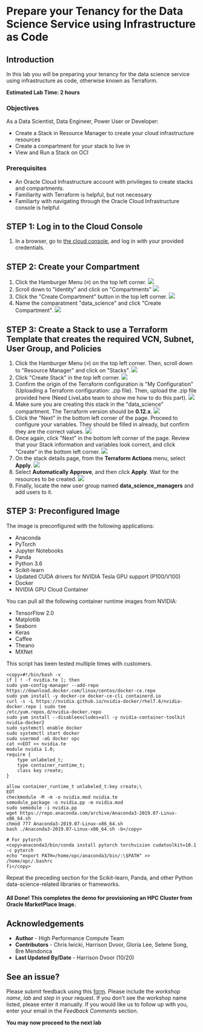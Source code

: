 # Prepare your Tenancy for the Data Science Service using Infrastructure as Code

## Introduction

In this lab you will be preparing your tenancy for the data science service using infrastructure as code, otherwise known as Terraform. 

**Estimated Lab Time: 2 hours**

### Objectives

As a Data Scientist, Data Engineer, Power User or Developer:

- Create a Stack in Resource Manager to create your cloud infrastructure resources
- Create a compartment for your stack to live in
- View and Run a Stack on OCI

### Prerequisites

- An Oracle Cloud Infrastructure account with privileges to create stacks and compartments.
- Familiarity with Terraform is helpful, but not necessary
- Familiarty with navigating through the Oracle Cloud Infrastructure console is helpful
 


## **STEP 1: Log in to the Cloud Console**
1. In a browser, go to [the cloud console](https://console.us-ashburn-1.oraclecloud.com), and log in with your provided credentials.

## **STEP 2: Create your Compartment**
1. Click the Hamburger Menu (≡) on the top left corner.
    ![](./images/click_hamburger.png)
2. Scroll down to "Identity" and click on "Compartments"
    ![](./images/identity.png)
3. Click the "Create Compartment" button in the top left corner.
    ![](./images/create_compartment.png)
4. Name the comparatment "data_science" and click "Create Compartment".
    ![](./images/data_science_compartment.png)

## **STEP 3: Create a Stack to use a Terraform Template that creates the required VCN, Subnet, User Group, and Policies**
1. Click the Hamburger Menu (≡) on the top left corner. Then, scroll down to "Resource Manager" and click on "Stacks".
    ![](./images/resource_manager_stacks.png)
2. Click "Create Stack" in the top left corner.
    ![](./images/create_stack.png)
3. Confirm the origin of the Terraform configuration is "My Configuration" (Uploading a Terraform configuration: .zip file). Then, upload the .zip file provided here (Need LiveLabs team to show me how to do this part).
    ![](./images/upload_zip.png)
4. Make sure you are creating this stack in the "data_science" compartment. The Terraform version should be **0.12.x**.
    ![](./images/tf_version.png)
5. Click the "Next" in the bottom left corner of the page. Proceed to configure your variables. They should be filled in already, but confirm they are the correct values.
    ![](./images/configure_variables.png)
6. Once again, click "Next" in the bottom left corner of the page. Review that your Stack information and variables look correct, and click "Create" in the bottom left corner.
    ![](./images/review_and_create_stack.png)
7. On the stack details page, from the **Terraform Actions** menu, select **Apply**.
    ![](./images/tf_apply.png)
8. Select **Automatically Approve**, and then click **Apply**. Wait for the resources to be created.
    ![](./images/automatically_approve.png)
9. Finally, locate the new user group named **data_science_managers** and add users to it.


## **STEP 3: Preconfigured Image**
The image is preconfigured with the following applications:
   * Anaconda
   * PyTorch
   * Jupyter Notebooks
   * Panda
   * Python 3.6
   * Scikit-learn
   * Updated CUDA drivers for NVIDIA Tesla GPU support (P100/V100)
   * Docker
   * NVIDIA GPU Cloud Container

You can pull all the following container runtime images from NVIDIA:
   * TensorFlow 2.0
   * Matplotlib
   * Seaborn
   * Keras
   * Caffee
   * Theano
   * MXNet

This script has been tested multiple times with customers.

```
<copy>#!/bin/bash -v
if [ ! -f nvidia.te ]; then
sudo yum-config-manager --add-repo https://download.docker.com/linux/centos/docker-ce.repo
sudo yum install -y docker-ce docker-ce-cli containerd.io
curl -s -L https://nvidia.github.io/nvidia-docker/rhel7.6/nvidia-docker.repo | sudo tee
/etc/yum.repos.d/nvidia-docker.repo
sudo yum install --disableexcludes=all -y nvidia-container-toolkit nvidia-docker2
sudo systemctl enable docker
sudo systemctl start docker
sudo usermod -aG docker opc
cat <<EOT >> nvidia.te
module nvidia 1.0;
require {
    type unlabeled_t;
    type container_runtime_t;
    class key create;
}

allow container_runtime_t unlabeled_t:key create;\
EOT
checkmodule -M -m -o nvidia.mod nvidia.te
semodule_package -o nvidia.pp -m nvidia.mod
sudo semodule -i nvidia.pp
wget https://repo.anaconda.com/archive/Anaconda3-2019.07-Linux-x86_64.sh
chmod 777 Anaconda3-2019.07-Linux-x86_64.sh
bash ./Anaconda3-2019.07-Linux-x86_64.sh -b</copy>
```

```
# For pytorch
<copy>anaconda3/bin/conda install pytorch torchvision cudatoolkit=10.1 -c pytorch
echo "export PATH=/home/opc/anaconda3/bin/:\$PATH" >> /home/opc/.bashrc
fi</copy>
```


Repeat the preceding section for the Scikit-learn, Panda, and other Python data-science-related libraries or frameworks.


#### All Done! This completes the demo for provisioning an HPC Cluster from Oracle MarketPlace Image.

## Acknowledgements
* **Author** - High Performance Compute Team
* **Contributors** -  Chris Iwicki, Harrison Dvoor, Gloria Lee, Selene Song, Bre Mendonca
* **Last Updated By/Date** - Harrison Dvoor (10/20)


## See an issue?
Please submit feedback using this [form](https://apexapps.oracle.com/pls/apex/f?p=133:1:::::P1_FEEDBACK:1). Please include the *workshop name*, *lab* and *step* in your request.  If you don't see the workshop name listed, please enter it manually. If you would like us to follow up with you, enter your email in the *Feedback Comments* section.

**You may now proceed to the next lab**